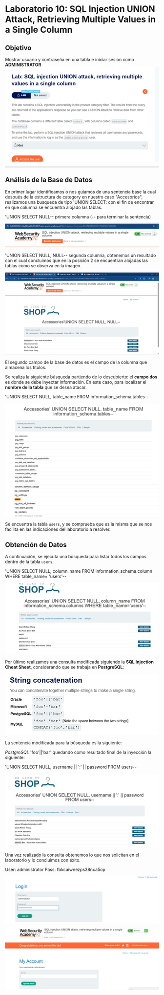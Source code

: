 # Laboratorio 10: SQL Injection UNION Attack, Retrieving Multiple Values in a Single Column 
## Objetivo  
Mostrar usuario y contraseña en una tabla e iniciar sesión como **ADMINISTRATOR**  
![Diagrama SQL](captura.png)

---

## Análisis de la Base de Datos  

En primer lugar identificamos o nos guiamos de una sentencia base la cual después de la estructura de category en nuestro caso "Accesorios", realizamos una busqueda de tipo 'UNION SELECT: con el fin de encontrar en que columna se encuentra alojado las tablas.

'UNION SELECT NULL-- primera columna (-- para terminar la sentencia)

![Diagrama SQL](captura2.png)

'UNION SELECT NULL, NULL-- segunda columna, obtenemos un resultado con el cual concluimos que en la posición 2 se encuentran alojadas las tablas como se observa en la imagen.

![Diagrama SQL](captura1.png)

El segundo campo de la base de datos es el campo de la columna que almacena los títulos.  

Se realiza la siguiente búsqueda partiendo de lo descubierto: el **campo dos** es donde se debe inyectar información. En este caso, para localizar el **nombre de la tabla** que se desea atacar.  

'UNION SELECT NULL, table_name FROM information_schema.tables--

![Diagrama SQL](captura5.png)
![Diagrama SQL](captura6.png)

Se encuentra la tabla `users`, y se comprueba que es la misma que se nos facilita en las indicaciones del laboratorio a resolver. 

## Obtención de Datos  

A continuación, se ejecuta una búsqueda para listar todos los campos dentro de la tabla `users`.  

'UNION SELECT NULL, column_name FROM information_schema.column WHERE table_name= 'users'--

![Diagrama SQL](captura7.png)

Por último realizamos una consulta modificada siguiendo la **SQL Injection Cheat Sheet**, considerando que se trabaja en **PostgreSQL**:  

![Diagrama SQL](captura12.png)

La sentencia módificada para la búsqueda es la siguiente:

*PostgreSQL* 'foo'||'bar' quedando como resultado final de la inyección la siguiente: 

'UNION SELECT NULL, username || ':' || password FROM users--

![Diagrama SQL](captura9.png)

Una vez realizado la consulta obtenemos lo que nos solicitan en el laboratorio y lo concluimos con éxito.

User: administrator
Pass: fbkcaiwnezps38nca5op

![Diagrama SQL](captura10.png)

![Diagrama SQL](captura11.png)


